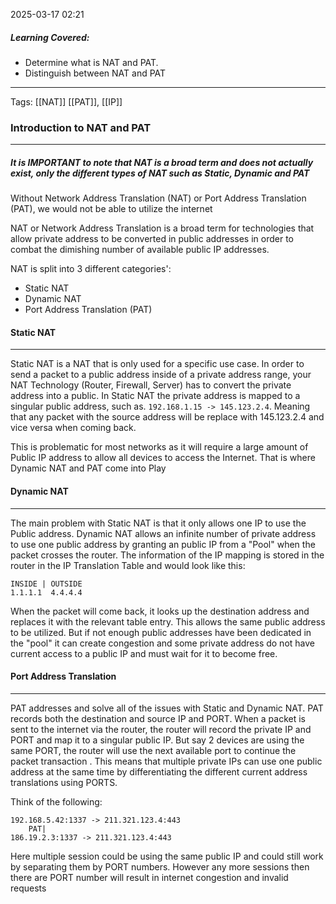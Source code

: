 2025-03-17 02:21

##### Learning Covered:
- Determine what is NAT and PAT.
- Distinguish between NAT and PAT

--------------------------
Tags: [[NAT]] [[PAT]], [[IP]]


### Introduction to NAT and PAT
--------------------------------
##### It is IMPORTANT to note that NAT is a broad term and does not actually exist, only the different types of NAT such as Static, Dynamic and PAT

Without Network Address Translation (NAT) or Port Address Translation (PAT), we would not be able to utilize the internet

NAT or Network Address Translation is a broad term for technologies that allow private address to be converted in public addresses in order to combat the dimishing number of available public IP addresses.

NAT is split into 3 different categories':
- Static NAT
- Dynamic NAT
- Port Address Translation (PAT)

#### Static NAT
-------------
Static NAT is a NAT that is only used for a specific use case. In order to send a packet to a public address inside of a private address range, your NAT Technology (Router, Firewall, Server) has to convert the private address into a public. In Static NAT the private address is mapped to a singular public address, such as.  `192.168.1.15 -> 145.123.2.4`. Meaning that any packet with the source address will be replace with 145.123.2.4 and vice versa when coming back. 

This is problematic for most networks as it will require a large amount of Public IP address to allow all devices to access the Internet. That is where Dynamic NAT and PAT come into Play

#### Dynamic NAT
--------------------------
The main problem with Static NAT is that it only allows one IP to use the Public address. Dynamic NAT allows an infinite number of private address to use one public address by granting an public IP from a "Pool" when the packet crosses the router. The information of the IP mapping is stored in the router in the IP Translation Table and would look like this:

```
INSIDE | OUTSIDE
1.1.1.1  4.4.4.4
```

When the packet will come back, it looks up the destination address and replaces it with the relevant table entry. This allows the same public address to be utilized. But if not enough public addresses have been dedicated in the "pool" it can create congestion and some private address do not have current access to a public IP and must wait for it to become free.

#### Port Address Translation
--------------
PAT addresses and solve all of the issues with Static and Dynamic NAT. PAT records both the destination and source IP and PORT. When a packet is sent to the internet via the router, the router will record the private IP and PORT and map it to a singular public IP. But say 2 devices are using the same PORT, the router will use the next available port to continue the packet transaction . This means that multiple private IPs can use one public address at the same time by differentiating the different current address translations using PORTS.

Think of the following:

```
192.168.5.42:1337 -> 211.321.123.4:443
	PAT|
186.19.2.3:1337 -> 211.321.123.4:443
```

Here multiple session could be using the same public IP and could still work by separating them by PORT numbers. However any more sessions then there are PORT number will result in internet congestion and invalid requests